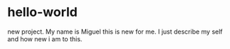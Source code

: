 # hello-world
new project.
My name is Miguel this is new for me.
I just describe my self and how new i am to this.
